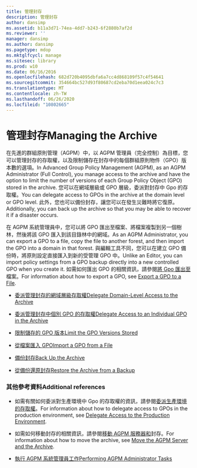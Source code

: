 ```yaml
---
title: 管理封存
description: 管理封存
author: dansimp
ms.assetid: b11a3d71-74ea-4dd7-b243-6f2880b7af2d
ms.reviewer: ''
manager: dansimp
ms.author: dansimp
ms.pagetype: mdop
ms.mktglfcycl: manage
ms.sitesec: library
ms.prod: w10
ms.date: 06/16/2016
ms.openlocfilehash: 682d720b4095dbfa6a7cc4d868109f57c4f54641
ms.sourcegitcommit: 354664bc527d93f80687cd2eba70d1eea024c7c3
ms.translationtype: MT
ms.contentlocale: zh-TW
ms.lasthandoff: 06/26/2020
ms.locfileid: "10802665"
---
```

# <span data-ttu-id="ac7bb-103">管理封存</span><span class="sxs-lookup"><span data-stu-id="ac7bb-103">Managing the Archive</span></span>


<span data-ttu-id="ac7bb-104">在先進的群組原則管理（AGPM）中，以 AGPM 管理員（完全控制）為目標，您可以管理封存的存取權，以及限制儲存在封存中的每個群組原則物件（GPO）版本數的選項。</span><span class="sxs-lookup"><span data-stu-id="ac7bb-104">In Advanced Group Policy Management (AGPM), as an AGPM Administrator (Full Control), you manage access to the archive and have the option to limit the number of versions of each Group Policy Object (GPO) stored in the archive.</span></span> <span data-ttu-id="ac7bb-105">您可以在網域層級或 GPO 層級，委派對封存中 Gpo 的存取權。</span><span class="sxs-lookup"><span data-stu-id="ac7bb-105">You can delegate access to GPOs in the archive at the domain level or GPO level.</span></span> <span data-ttu-id="ac7bb-106">此外，您也可以備份封存，讓您可以在發生災難時將它復原。</span><span class="sxs-lookup"><span data-stu-id="ac7bb-106">Additionally, you can back up the archive so that you may be able to recover it if a disaster occurs.</span></span>

<span data-ttu-id="ac7bb-107">在 AGPM 系統管理員中，您可以將 GPO 匯出至檔案、將檔案複製到另一個樹林，然後將該 GPO 匯入到該目錄林中的網域。</span><span class="sxs-lookup"><span data-stu-id="ac7bb-107">As an AGPM Administrator, you can export a GPO to a file, copy the file to another forest, and then import the GPO into a domain in that forest.</span></span> <span data-ttu-id="ac7bb-108">與編輯工具不同，您可以在建立 GPO 備份時，將原則設定直接匯入到新的受管理 GPO 中。</span><span class="sxs-lookup"><span data-stu-id="ac7bb-108">Unlike an Editor, you can import policy settings from a GPO backup directly into a new controlled GPO when you create it.</span></span> <span data-ttu-id="ac7bb-109">如需如何匯出 GPO 的相關資訊，請參閱[將 Gpo 匯出至](export-a-gpo-to-a-file.md)檔案。</span><span class="sxs-lookup"><span data-stu-id="ac7bb-109">For information about how to export a GPO, see [Export a GPO to a File](export-a-gpo-to-a-file.md).</span></span>

-   [<span data-ttu-id="ac7bb-110">委派管理封存的網域層級存取權</span><span class="sxs-lookup"><span data-stu-id="ac7bb-110">Delegate Domain-Level Access to the Archive</span></span>](delegate-domain-level-access-to-the-archive-agpm40.md)

-   [<span data-ttu-id="ac7bb-111">委派管理封存中個別 GPO 的存取權</span><span class="sxs-lookup"><span data-stu-id="ac7bb-111">Delegate Access to an Individual GPO in the Archive</span></span>](delegate-access-to-an-individual-gpo-in-the-archive-agpm40.md)

-   [<span data-ttu-id="ac7bb-112">限制儲存的 GPO 版本</span><span class="sxs-lookup"><span data-stu-id="ac7bb-112">Limit the GPO Versions Stored</span></span>](limit-the-gpo-versions-stored-agpm40.md)

-   [<span data-ttu-id="ac7bb-113">從檔案匯入 GPO</span><span class="sxs-lookup"><span data-stu-id="ac7bb-113">Import a GPO from a File</span></span>](import-a-gpo-from-a-file-agpmadmin.md)

-   [<span data-ttu-id="ac7bb-114">備份封存</span><span class="sxs-lookup"><span data-stu-id="ac7bb-114">Back Up the Archive</span></span>](back-up-the-archive-agpm40.md)

-   [<span data-ttu-id="ac7bb-115">從備份還原封存</span><span class="sxs-lookup"><span data-stu-id="ac7bb-115">Restore the Archive from a Backup</span></span>](restore-the-archive-from-a-backup-agpm40.md)

### <span data-ttu-id="ac7bb-116">其他參考資料</span><span class="sxs-lookup"><span data-stu-id="ac7bb-116">Additional references</span></span>

-   <span data-ttu-id="ac7bb-117">如需有關如何委派對生產環境中 Gpo 的存取權的資訊，請參閱[委派生產環境的存取權](delegate-access-to-the-production-environment-agpm40.md)。</span><span class="sxs-lookup"><span data-stu-id="ac7bb-117">For information about how to delegate access to GPOs in the production environment, see [Delegate Access to the Production Environment](delegate-access-to-the-production-environment-agpm40.md).</span></span>

-   <span data-ttu-id="ac7bb-118">如需如何移動封存的相關資訊，請參閱[移動 AGPM 服務器和](move-the-agpm-server-and-the-archive-agpm40.md)封存。</span><span class="sxs-lookup"><span data-stu-id="ac7bb-118">For information about how to move the archive, see [Move the AGPM Server and the Archive](move-the-agpm-server-and-the-archive-agpm40.md).</span></span>

-   [<span data-ttu-id="ac7bb-119">執行 AGPM 系統管理員工作</span><span class="sxs-lookup"><span data-stu-id="ac7bb-119">Performing AGPM Administrator Tasks</span></span>](performing-agpm-administrator-tasks-agpm40.md)

 

 





